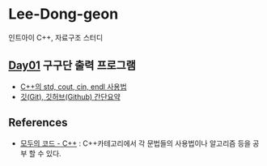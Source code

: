 # Lee-Dong-geon
인트아이 C++, 자료구조 스터디

## [Day01](https://github.com/inti-study-cpp-ds/Lee-Dong-geon/tree/main/Day01) 구구단 출력 프로그램
* [C++의 std, cout, cin, endl 사용법](https://hwan-shell.tistory.com/3?category=703822)
* [깃(Git), 깃허브(Github) 간단요약](https://velog.io/@gparkkii/GitGithub)

## References
* [모두의 코드 - C++](https://modoocode.com/134) : C++카테고리에서 각 문법들의 사용법이나 알고리즘 등을 공부 할 수 있다.
